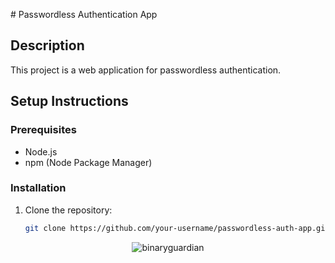 <p>
  # Passwordless Authentication App

## Description
This project is a web application for passwordless authentication.

## Setup Instructions
### Prerequisites
- Node.js
- npm (Node Package Manager)

### Installation
1. Clone the repository:
   ```sh
   git clone https://github.com/your-username/passwordless-auth-app.git
</p>
<p align="center"> <img src="https://komarev.com/ghpvc/?username=binaryguardian&label=Profile%20views&color=0e75b6&style=flat" alt="binaryguardian" /> </p>
